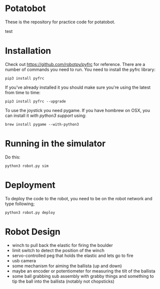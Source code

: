 ﻿# Potatobot

These is the repository for practice code for potatobot.

test

# Installation

Check out <https://github.com/robotpy/pyfrc> for reference. There are a number of commands you need to run.
You need to install the pyfrc library:

    pip3 install pyfrc

If you've already installed it you should make sure you're using the latest from time to time:

    pip3 install pyfrc --upgrade

To use the joystick you need pygame. If you have hombrew on OSX, you can install it _with python3 support_ using:

    brew install pygame --with-python3

# Running in the simulator

Do this:

    python3 robot.py sim

# Deployment

To deploy the code to the robot, you need to be on the robot network and type following;

    python3 robot.py deploy

# Robot Design

* winch to pull back the elastic for firing the boulder
* limit switch to detect the position of the winch
* servo-controlled peg that holds the elastic and lets go to fire
* usb camera
* some mechanism for aiming the ballista (up and down)
* maybe an encoder or potentiometer for measuring the tilt of the ballista
* some ball grabbing sub assembly with grabby things and something to tip the ball into the ballista (notably not
chopsticks)



